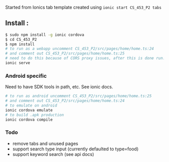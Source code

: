 Started from Ionics tab template created using ```ionic start CS_453_P2 tabs```

## Install :

```bash
$ sudo npm install -g ionic cordova
$ cd CS_453_P2
$ npm install
# to run as a webapp uncomment CS_453_P2/src/pages/home/home.ts:24
# and comment out CS_453_P2/src/pages/home/home.ts:25
# need to do this because of CORS proxy issues, after this is done run.
ionic serve
```
### Android specific
Need to have SDK tools in path, etc. See ionic docs.
```bash
# to run as android uncomment CS_453_P2/src/pages/home/home.ts:25
# and comment out CS_453_P2/src/pages/home/home.ts:24
# to emulate on android 
ionic cordova emulate
# to build .apk production
ionic cordova compile
```
### Todo
- remove tabs and unused pages
- support search type input (currently defaulted to type=food)
- support keyword search (see api docs)


